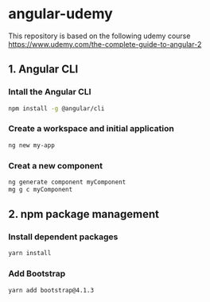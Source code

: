 # angular-udemy
This repository is based on the following udemy course  
https://www.udemy.com/the-complete-guide-to-angular-2

## 1. Angular CLI
### Intall the Angular CLI
```bash
npm install -g @angular/cli
```

### Create a workspace and initial application
```bash
ng new my-app
```

### Creat a new component
```bash
ng generate component myComponent
mg g c myComponent
```

## 2. npm package management
### Install dependent packages
```bash
yarn install
```

### Add Bootstrap
```bash
yarn add bootstrap@4.1.3
```
